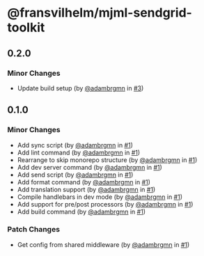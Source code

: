 # @fransvilhelm/mjml-sendgrid-toolkit

## 0.2.0

### Minor Changes

- Update build setup (by [@adambrgmn](https://github.com/adambrgmn) in
  [#3](https://github.com/adambrgmn/mjml-sendgrid-toolkit/pull/3))

## 0.1.0

### Minor Changes

- Add sync script (by [@adambrgmn](https://github.com/adambrgmn) in
  [#1](https://github.com/adambrgmn/mjml-sendgrid-toolkit/pull/1))
- Add lint command (by [@adambrgmn](https://github.com/adambrgmn) in
  [#1](https://github.com/adambrgmn/mjml-sendgrid-toolkit/pull/1))
- Rearrange to skip monorepo structure (by
  [@adambrgmn](https://github.com/adambrgmn) in
  [#1](https://github.com/adambrgmn/mjml-sendgrid-toolkit/pull/1))
- Add dev server command (by [@adambrgmn](https://github.com/adambrgmn) in
  [#1](https://github.com/adambrgmn/mjml-sendgrid-toolkit/pull/1))
- Add send script (by [@adambrgmn](https://github.com/adambrgmn) in
  [#1](https://github.com/adambrgmn/mjml-sendgrid-toolkit/pull/1))
- Add format command (by [@adambrgmn](https://github.com/adambrgmn) in
  [#1](https://github.com/adambrgmn/mjml-sendgrid-toolkit/pull/1))
- Add translation support (by [@adambrgmn](https://github.com/adambrgmn) in
  [#1](https://github.com/adambrgmn/mjml-sendgrid-toolkit/pull/1))
- Compile handlebars in dev mode (by [@adambrgmn](https://github.com/adambrgmn)
  in [#1](https://github.com/adambrgmn/mjml-sendgrid-toolkit/pull/1))
- Add support for pre/post processors (by
  [@adambrgmn](https://github.com/adambrgmn) in
  [#1](https://github.com/adambrgmn/mjml-sendgrid-toolkit/pull/1))
- Add build command (by [@adambrgmn](https://github.com/adambrgmn) in
  [#1](https://github.com/adambrgmn/mjml-sendgrid-toolkit/pull/1))

### Patch Changes

- Get config from shared middleware (by
  [@adambrgmn](https://github.com/adambrgmn) in
  [#1](https://github.com/adambrgmn/mjml-sendgrid-toolkit/pull/1))
